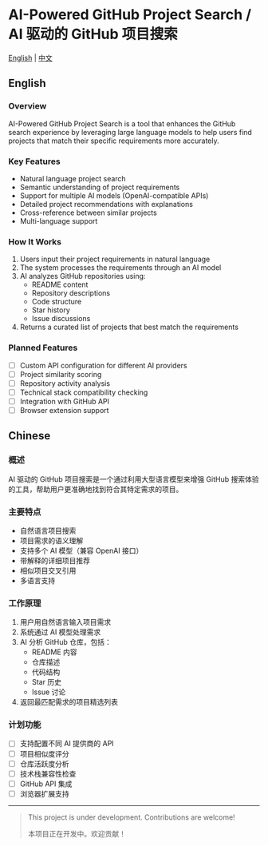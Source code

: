 # AI-Powered GitHub Project Search / AI 驱动的 GitHub 项目搜索

[English](#english) | [中文](#chinese)

## English

### Overview
AI-Powered GitHub Project Search is a tool that enhances the GitHub search experience by leveraging large language models to help users find projects that match their specific requirements more accurately.

### Key Features
- Natural language project search
- Semantic understanding of project requirements
- Support for multiple AI models (OpenAI-compatible APIs)
- Detailed project recommendations with explanations
- Cross-reference between similar projects
- Multi-language support

### How It Works
1. Users input their project requirements in natural language
2. The system processes the requirements through an AI model
3. AI analyzes GitHub repositories using:
   - README content
   - Repository descriptions
   - Code structure
   - Star history
   - Issue discussions
4. Returns a curated list of projects that best match the requirements

### Planned Features
- [ ] Custom API configuration for different AI providers
- [ ] Project similarity scoring
- [ ] Repository activity analysis
- [ ] Technical stack compatibility checking
- [ ] Integration with GitHub API
- [ ] Browser extension support

## Chinese

### 概述
AI 驱动的 GitHub 项目搜索是一个通过利用大型语言模型来增强 GitHub 搜索体验的工具，帮助用户更准确地找到符合其特定需求的项目。

### 主要特点
- 自然语言项目搜索
- 项目需求的语义理解
- 支持多个 AI 模型（兼容 OpenAI 接口）
- 带解释的详细项目推荐
- 相似项目交叉引用
- 多语言支持

### 工作原理
1. 用户用自然语言输入项目需求
2. 系统通过 AI 模型处理需求
3. AI 分析 GitHub 仓库，包括：
   - README 内容
   - 仓库描述
   - 代码结构
   - Star 历史
   - Issue 讨论
4. 返回最匹配需求的项目精选列表

### 计划功能
- [ ] 支持配置不同 AI 提供商的 API
- [ ] 项目相似度评分
- [ ] 仓库活跃度分析
- [ ] 技术栈兼容性检查
- [ ] GitHub API 集成
- [ ] 浏览器扩展支持

---

> This project is under development. Contributions are welcome!
> 
> 本项目正在开发中。欢迎贡献！
